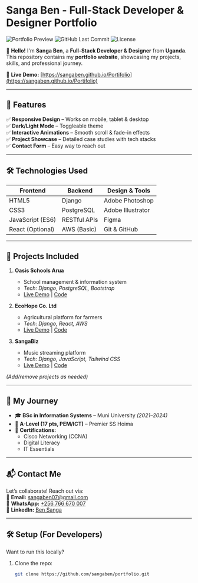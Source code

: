 # Sanga Ben - Full-Stack Developer & Designer Portfolio

![Portfolio Preview](https://img.shields.io/badge/Status-Live-brightgreen) 
![GitHub Last Commit](https://img.shields.io/github/last-commit/sangaben/portfolio) 
![License](https://img.shields.io/badge/License-MIT-blue)

👋 **Hello!** I'm **Sanga Ben**, a **Full-Stack Developer & Designer** from **Uganda**. This repository contains my **portfolio website**, showcasing my projects, skills, and professional journey.

🔗 **Live Demo:** [https://sangaben.github.io/Portifolio](https://sangaben.github.io/Portifolio) 

---

## 🚀 Features
✅ **Responsive Design** – Works on mobile, tablet & desktop  
✅ **Dark/Light Mode** – Toggleable theme  
✅ **Interactive Animations** – Smooth scroll & fade-in effects  
✅ **Project Showcase** – Detailed case studies with tech stacks  
✅ **Contact Form** – Easy way to reach out  

---

## 🛠️ Technologies Used
| Frontend          | Backend         | Design & Tools       |
|-------------------|-----------------|----------------------|
| HTML5            | Django          | Adobe Photoshop      |
| CSS3             | PostgreSQL      | Adobe Illustrator    |
| JavaScript (ES6) | RESTful APIs    | Figma                |
| React (Optional) | AWS (Basic)     | Git & GitHub         |

---

## 📂 Projects Included
1. **Oasis Schools Arua**  
   - School management & information system  
   - *Tech: Django, PostgreSQL, Bootstrap*  
   - [Live Demo](https://oasisschoolsarua.onrender.com) | [Code](https://github.com/sangaben/oasis-schools)  

2. **EcoHope Co. Ltd**  
   - Agricultural platform for farmers  
   - *Tech: Django, React, AWS*  
   - [Live Demo](https://ecohopecoltd.onrender.com) | [Code](https://github.com/sangaben/ecohope)  

3. **SangaBiz**  
   - Music streaming platform  
   - *Tech: Django, JavaScript, Tailwind CSS*  
   - [Live Demo](https://sangabiz.onrender.com) | [Code](https://github.com/sangaben/sangabiz)  

*(Add/remove projects as needed)*

---

## 🌟 My Journey
- 🎓 **BSc in Information Systems** – Muni University *(2021–2024)*  
- 🏫 **A-Level (17 pts, PEM/ICT)** – Premier SS Hoima  
- 📜 **Certifications:**  
  - Cisco Networking (CCNA)  
  - Digital Literacy  
  - IT Essentials  

---

## 📬 Contact Me
Let’s collaborate! Reach out via:  
📧 **Email:** [sangaben07@gmail.com](mailto:sangaben07@gmail.com)  
📱 **WhatsApp:** [+256 766 670 007](https://wa.me/256766670007)  
💼 **LinkedIn:** [Ben Sanga](https://www.linkedin.com/in/ben-sanga-a9b2032b1/)  

---

## 🛠️ Setup (For Developers)
Want to run this locally?  
1. Clone the repo:
   ```bash
   git clone https://github.com/sangaben/portfolio.git
